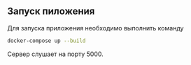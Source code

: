 ## Запуск пиложения

Для запуска приложения необходимо выполнить команду 

```bash
docker-compose up --build
```

Сервер слушает на порту 5000. 
